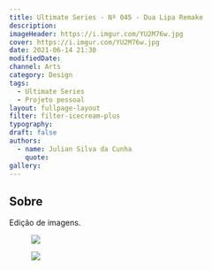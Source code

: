 ```yaml
---
title: Ultimate Series - Nº 045 - Dua Lipa Remake
description:
imageHeader: https://i.imgur.com/YU2M76w.jpg
cover: https://i.imgur.com/YU2M76w.jpg
date: 2021-06-14 21:30
modifiedDate:
channel: Arts
category: Design
tags:
  - Ultimate Series
  - Projeto pessoal
layout: fullpage-layout
filter: filter-icecream-plus
typography:
draft: false
authors:
  - name: Julian Silva da Cunha
    quote:
gallery:
---
```


## Sobre

Edição de imagens.

<figure>
<img src="https://i.imgur.com/YU2M76w.jpg" className="max-w-none mx-auto block"/>
</figure>
<figure>
<img src="https://i.imgur.com/XfkZcBw.jpg" className="max-w-none mx-auto block"/>
</figure>
